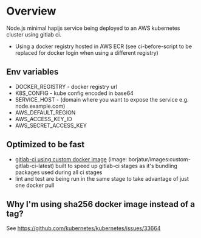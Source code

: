 # Overview
Node.js minimal hapijs service being deployed to an AWS kubernetes cluster using gitlab ci.

* Using a docker registry hosted in AWS ECR (see ci-before-script to be replaced for docker login when using a different registry)

## Env variables

 * DOCKER_REGISTRY - docker registry url
 * K8S_CONFIG - kube config encoded in base64
 * SERVICE_HOST - (domain where you want to expose the service e.g. node.example.com)
 * AWS_DEFAULT_REGION
 * AWS_ACCESS_KEY_ID
 * AWS_SECRET_ACCESS_KEY

 ## Optimized to be fast

 * [gitlab-ci using custom docker image](https://github.com/borjatur/custom-gitlab-ci-docker-image) (image: borjatur/images:custom-gitlab-ci-latest) built to speed up gitlab-ci stages as it's bundling packages used during all ci stages
 * lint and test are being run in the same stage to take advantage of just one docker pull

 ## Why I'm using sha256 docker image instead of a tag?

 See https://github.com/kubernetes/kubernetes/issues/33664